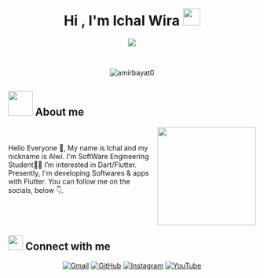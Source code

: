 <h1 align="center">Hi , I'm Ichal Wira <img src="https://media.giphy.com/media/hvRJCLFzcasrR4ia7z/giphy.gif" width="35"></h1>
<p align="center">
  <a href="https://github.com/DenverCoder1/readme-typing-svg"><img src="https://readme-typing-svg.herokuapp.com?lines=SoftWare+Engineering+Student;Mobile+Flutter+Developer&center=true&width=500&height=50"></a>
</p>
<br>
<p align="center"> 
	<img src="https://komarev.com/ghpvc/?username=amirbayat0&label=Profile%20views&color=0e75b6&style=plastic" alt="amirbayat0" /> 
</p>

## <img src = "https://user-images.githubusercontent.com/63050133/156777293-72a6e681-2582-4a9d-ad92-09d1181d47c7.gif" width = 50px>  About me

<img align="right" src="https://assets6.lottiefiles.com/packages/lf20_gljfnvqz.json" width = 200px/>

<br><br>
Hello Everyone 👋, My name is Ichal and my nickname is Alwi. I'm SoftWare Engineering Student👨‍💻
I’m interested in Dart/Flutter. Presently, I'm developing Softwares & apps with Flutter.
You can follow me on the socials, below 👇.

<br><br>


## <img src="https://media.giphy.com/media/iY8CRBdQXODJSCERIr/giphy.gif" width="30px"> Connect with me
<p align="center">
	<a href="mailto:amirbayat.dev@gmail.com"><img img src="https://img.shields.io/badge/gmail-%23EA4335.svg?style=plastic&logo=gmail&logoColor=white" alt="Gmail"/></a>
	<a href="https://github.com/IchalAlwiros/"><img src="https://img.shields.io/badge/github-%23181717.svg?style=plastic&logo=github&logoColor=white" alt="GitHub"/></a>
	<a href="https://www.instagram.com/alwiros.id/"><img src="https://img.shields.io/badge/instagram-%23E4405F.svg?style=plastic&logo=instagram&logoColor=white" alt="Instagram"/></a>
	<!-- <a href="https://www.youtube.com/channel/UCLVrYXt3SL9rT-IcDmgU9Wg"><img src="https://img.shields.io/badge/youtube-%23EA4335.svg?style=plastic&logo=youtube&logoColor=white" alt="YouTube"/></a> -->
  <a href="https://znap.link/CodeWithFlexz"><img src="https://img.shields.io/badge/other-%23181717.svg?style=plastic&logo=other&logoColor=red" alt="YouTube"/></a>
</p>
